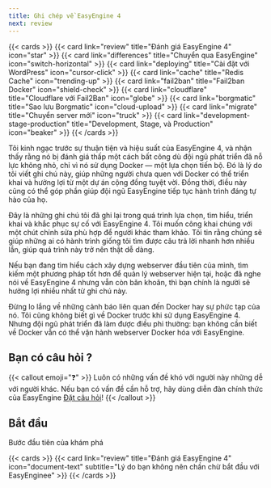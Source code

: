 ```yaml
---
title: Ghi chép về EasyEngine 4
next: review
---
```

{{< cards >}}
  {{< card link="review" title="Đánh giá EasyEngine 4" icon="star" >}}
  {{< card link="differences" title="Chuyển qua EasyEngine" icon="switch-horizontal" >}}
  {{< card link="deploying" title="Cài đặt với WordPress" icon="cursor-click" >}}
  {{< card link="cache" title="Redis Cache" icon="trending-up" >}}
  {{< card link="fail2ban" title="Fail2ban Docker" icon="shield-check" >}}
  {{< card link="cloudflare" title="Cloudflare với Fail2Ban" icon="globe" >}}
  {{< card link="borgmatic" title="Sao lưu Borgmatic" icon="cloud-upload" >}}
  {{< card link="migrate" title="Chuyển server mới" icon="truck" >}}
  {{< card link="development-stage-production" title="Development, Stage, và Production" icon="beaker" >}}
{{< /cards >}}

Tôi kinh ngạc trước sự thuận tiện và hiệu suất của EasyEngine 4, và nhận thấy rằng nó bị đánh giá thấp một cách bất công dù đội ngũ phát triển đã nỗ lực không nhỏ, chỉ vì nó sử dụng Docker — một lựa chọn tiến bộ. Đó là lý do tôi viết ghi chú này, giúp những người chưa quen với Docker có thể triển khai và hưởng lợi từ một dự án cộng đồng tuyệt vời. Đồng thời, điều này cũng có thể góp phần giúp đội ngũ EasyEngine tiếp tục hành trình đáng tự hào của họ.

Đây là những ghi chú tôi đã ghi lại trong quá trình lựa chọn, tìm hiểu, triển khai và khắc phục sự cố với EasyEngine 4. Tôi muốn công khai chúng với một chút chỉnh sửa phù hợp để người khác tham khảo. Tôi tin rằng chúng sẽ giúp những ai có hành trình giống tôi tìm được câu trả lời nhanh hơn nhiều lần, giúp quá trình này trở nên thật dễ dàng.

Nếu bạn đang tìm hiểu cách xây dựng webserver đầu tiên của mình, tìm kiếm một phương pháp tốt hơn để quản lý webserver hiện tại, hoặc đã nghe nói về EasyEngine 4 nhưng vẫn còn băn khoăn, thì bạn chính là người sẽ hưởng lợi nhiều nhất từ ghi chú này.

Đừng lo lắng về những cảnh báo liên quan đến Docker hay sự phức tạp của nó. Tôi cũng không biết gì về Docker trước khi sử dụng EasyEngine 4. Nhưng đội ngũ phát triển đã làm được điều phi thường: bạn không cần biết về Docker vẫn có thể vận hành webserver Docker hóa với EasyEngine.

## Bạn có câu hỏi ?

{{< callout emoji="❓" >}}
  Luôn có những vấn đề khó với người này những dễ với người khác.
  Nếu bạn có vấn đề cần hỗ trợ, hãy dùng diễn đàn chính thức của EasyEngine [Đặt câu hỏi](https://github.com/EasyEngine/easyengine/discussions)!
{{< /callout >}}

## Bắt đầu

Bước đầu tiên của khám phá

{{< cards >}}
  {{< card link="review" title="Đánh giá EasyEngine 4" icon="document-text" subtitle="Lý do bạn không nên chần chừ bắt đầu với EasyEnginee" >}}
{{< /cards >}}
